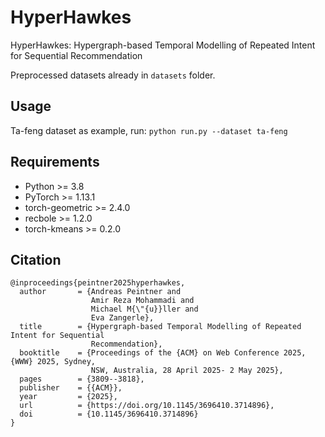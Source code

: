 # HyperHawkes
HyperHawkes: Hypergraph-based Temporal Modelling of Repeated Intent for Sequential Recommendation

Preprocessed datasets already in `datasets` folder. 

## Usage
Ta-feng dataset as example, run:
    ```
    python run.py --dataset ta-feng
    ```

## Requirements
- Python >= 3.8
- PyTorch >= 1.13.1
- torch-geometric >= 2.4.0
- recbole >= 1.2.0
- torch-kmeans >= 0.2.0

## Citation
```
@inproceedings{peintner2025hyperhawkes,
  author       = {Andreas Peintner and
                  Amir Reza Mohammadi and
                  Michael M{\"{u}}ller and
                  Eva Zangerle},
  title        = {Hypergraph-based Temporal Modelling of Repeated Intent for Sequential
                  Recommendation},
  booktitle    = {Proceedings of the {ACM} on Web Conference 2025, {WWW} 2025, Sydney,
                  NSW, Australia, 28 April 2025- 2 May 2025},
  pages        = {3809--3818},
  publisher    = {{ACM}},
  year         = {2025},
  url          = {https://doi.org/10.1145/3696410.3714896},
  doi          = {10.1145/3696410.3714896}
}
```
